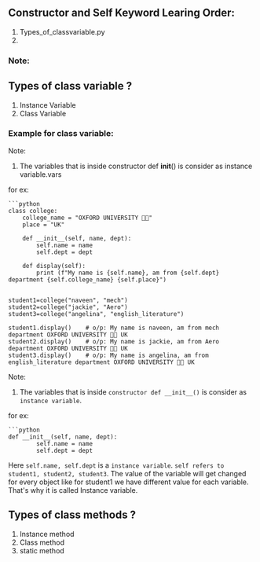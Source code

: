 ## Constructor and Self Keyword Learing Order:

1. Types_of_classvariable.py
2. 


### Note:

## Types of class variable ?

1. Instance Variable
2. Class Variable

### Example for class variable:

Note: 

1. The variables that is inside constructor def __init__() is consider as instance variable.vars

for ex: 

    ```python
    class college:
        college_name = "OXFORD UNIVERSITY 🏫🏫"
        place = "UK"

        def __init__(self, name, dept):
            self.name = name
            self.dept = dept

        def display(self):
            print (f"My name is {self.name}, am from {self.dept} department {self.college_name} {self.place}")


    student1=college("naveen", "mech")
    student2=college("jackie", "Aero")
    student3=college("angelina", "english_literature")

    student1.display()    # o/p: My name is naveen, am from mech department OXFORD UNIVERSITY 🏫🏫 UK
    student2.display()    # o/p: My name is jackie, am from Aero department OXFORD UNIVERSITY 🏫🏫 UK
    student3.display()    # o/p: My name is angelina, am from english_literature department OXFORD UNIVERSITY 🏫🏫 UK


Note: 

1. The variables that is inside `constructor def __init__()` is consider as `instance variable`.

for ex:

    ```python
    def __init__(self, name, dept):
            self.name = name
            self.dept = dept

Here `self.name, self.dept` is a `instance variable`. `self refers to student1, student2, student3`. The value of the 
variable will get changed for every object like for student1 we have different value for each variable.
That's why it is called Instance variable.

## Types of class methods ?

1. Instance method
2. Class method
3. static method













